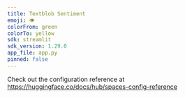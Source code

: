 ```yaml
---
title: Textblob Sentiment
emoji: 👁
colorFrom: green
colorTo: yellow
sdk: streamlit
sdk_version: 1.29.0
app_file: app.py
pinned: false
---
```


Check out the configuration reference at https://huggingface.co/docs/hub/spaces-config-reference

